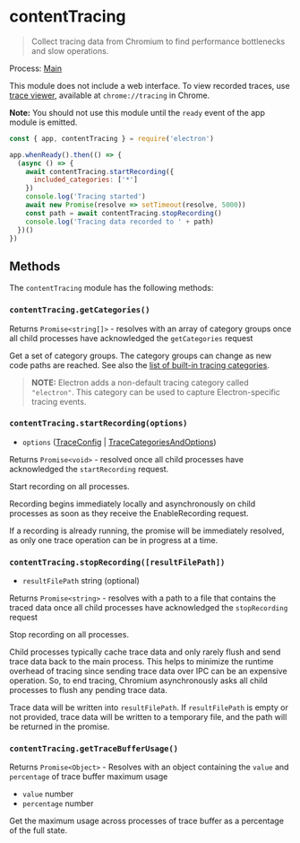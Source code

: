 # contentTracing

> Collect tracing data from Chromium to find performance bottlenecks and slow operations.

Process: [Main](../glossary.md#main-process)

This module does not include a web interface. To view recorded traces, use
[trace viewer][], available at `chrome://tracing` in Chrome.

**Note:** You should not use this module until the `ready` event of the app
module is emitted.

```js
const { app, contentTracing } = require('electron')

app.whenReady().then(() => {
  (async () => {
    await contentTracing.startRecording({
      included_categories: ['*']
    })
    console.log('Tracing started')
    await new Promise(resolve => setTimeout(resolve, 5000))
    const path = await contentTracing.stopRecording()
    console.log('Tracing data recorded to ' + path)
  })()
})
```

## Methods

The `contentTracing` module has the following methods:

### `contentTracing.getCategories()`

Returns `Promise<string[]>` - resolves with an array of category groups once all child processes have acknowledged the `getCategories` request

Get a set of category groups. The category groups can change as new code paths
are reached. See also the
[list of built-in tracing categories](https://chromium.googlesource.com/chromium/src/+/main/base/trace_event/builtin_categories.h).

> **NOTE:** Electron adds a non-default tracing category called `"electron"`.
> This category can be used to capture Electron-specific tracing events.

### `contentTracing.startRecording(options)`

* `options` ([TraceConfig](structures/trace-config.md) | [TraceCategoriesAndOptions](structures/trace-categories-and-options.md))

Returns `Promise<void>` - resolved once all child processes have acknowledged the `startRecording` request.

Start recording on all processes.

Recording begins immediately locally and asynchronously on child processes
as soon as they receive the EnableRecording request.

If a recording is already running, the promise will be immediately resolved, as
only one trace operation can be in progress at a time.

### `contentTracing.stopRecording([resultFilePath])`

* `resultFilePath` string (optional)

Returns `Promise<string>` - resolves with a path to a file that contains the traced data once all child processes have acknowledged the `stopRecording` request

Stop recording on all processes.

Child processes typically cache trace data and only rarely flush and send
trace data back to the main process. This helps to minimize the runtime overhead
of tracing since sending trace data over IPC can be an expensive operation. So,
to end tracing, Chromium asynchronously asks all child processes to flush any
pending trace data.

Trace data will be written into `resultFilePath`. If `resultFilePath` is empty
or not provided, trace data will be written to a temporary file, and the path
will be returned in the promise.

### `contentTracing.getTraceBufferUsage()`

Returns `Promise<Object>` - Resolves with an object containing the `value` and `percentage` of trace buffer maximum usage

* `value` number
* `percentage` number

Get the maximum usage across processes of trace buffer as a percentage of the
full state.

[trace viewer]: https://chromium.googlesource.com/catapult/+/HEAD/tracing/README.md
